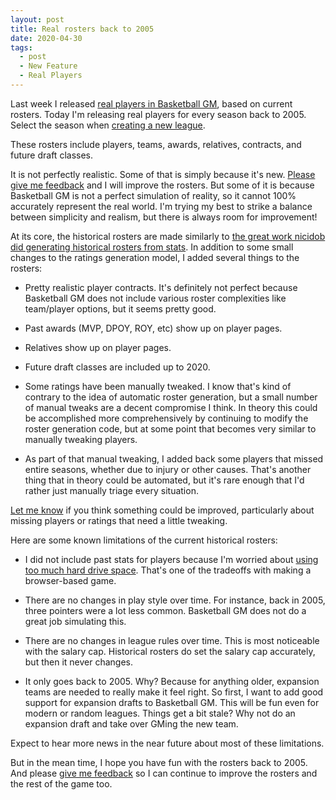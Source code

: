 ```yaml
---
layout: post
title: Real rosters back to 2005
date: 2020-04-30
tags:
  - post
  - New Feature
  - Real Players
---
```


Last week I released [real players in Basketball GM](/blog/2020/04/real-players/), based on current rosters. Today I'm releasing real players for every season back to 2005. Select the season when [creating a new league](https://play.basketball-gm.com/new_league/real).

These rosters include players, teams, awards, relatives, contracts, and future draft classes.

It is not perfectly realistic. Some of that is simply because it's new. [Please give me feedback](/contact/) and I will improve the rosters. But some of it is because Basketball GM is not a perfect simulation of reality, so it cannot 100% accurately represent the real world. I'm trying my best to strike a balance between simplicity and realism, but there is always room for improvement!

<!--more-->

At its core, the historical rosters are made similarly to [the great work nicidob did generating historical rosters from stats](https://nicidob.github.io/rosters/). In addition to some small changes to the ratings generation model, I added several things to the rosters:

- Pretty realistic player contracts. It's definitely not perfect because Basketball GM does not include various roster complexities like team/player options, but it seems pretty good.

- Past awards (MVP, DPOY, ROY, etc) show up on player pages.

- Relatives show up on player pages.

- Future draft classes are included up to 2020.

- Some ratings have been manually tweaked. I know that's kind of contrary to the idea of automatic roster generation, but a small number of manual tweaks are a decent compromise I think. In theory this could be accomplished more comprehensively by continuing to modify the roster generation code, but at some point that becomes very similar to manually tweaking players.

- As part of that manual tweaking, I added back some players that missed entire seasons, whether due to injury or other causes. That's another thing that in theory could be automated, but it's rare enough that I'd rather just manually triage every situation.

[Let me know](/contact/) if you think something could be improved, particularly about missing players or ratings that need a little tweaking.

Here are some known limitations of the current historical rosters:

- I did not include past stats for players because I'm worried about [using too much hard drive space](/basketball/manual/debugging/quota-errors/). That's one of the tradeoffs with making a browser-based game.

- There are no changes in play style over time. For instance, back in 2005, three pointers were a lot less common. Basketball GM does not do a great job simulating this.

- There are no changes in league rules over time. This is most noticeable with the salary cap. Historical rosters do set the salary cap accurately, but then it never changes.

- It only goes back to 2005. Why? Because for anything older, expansion teams are needed to really make it feel right. So first, I want to add good support for expansion drafts to Basketball GM. This will be fun even for modern or random leagues. Things get a bit stale? Why not do an expansion draft and take over GMing the new team.

Expect to hear more news in the near future about most of these limitations.

But in the mean time, I hope you have fun with the rosters back to 2005. And please [give me feedback](/contact/) so I can continue to improve the rosters and the rest of the game too.
